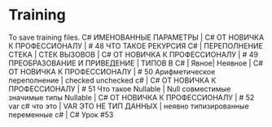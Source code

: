 # Training
To save training files.
C# ИМЕНОВАННЫЕ ПАРАМЕТРЫ | C# ОТ НОВИЧКА К ПРОФЕССИОНАЛУ | # 48
ЧТО ТАКОЕ РЕКУРСИЯ C# | ПЕРЕПОЛНЕНИЕ СТЕКА | СТЕК ВЫЗОВОВ | C# ОТ НОВИЧКА К ПРОФЕССИОНАЛУ | # 49
ПРЕОБРАЗОВАНИЕ И ПРИВЕДЕНИЕ | ТИПОВ В C# | Явное| Неявное | C# ОТ НОВИЧКА К ПРОФЕССИОНАЛУ | # 50
Арифметическое переполнение | checked unchecked c# | C# ОТ НОВИЧКА К ПРОФЕССИОНАЛУ | # 51
Что такое Nullable | Null совместимые значимые типы Nullable | C# ОТ НОВИЧКА К ПРОФЕССИОНАЛУ | # 52
var c# что это | VAR ЭТО НЕ ТИП ДАННЫХ | неявно типизированные переменные c# | C# Урок #53